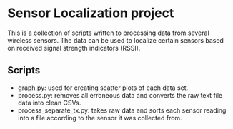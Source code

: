 # Sensor Localization project
This is a collection of scripts written to processing data from several wireless sensors. The data can be used to localize certain sensors based on received signal strength indicators (RSSI).

## Scripts
* graph.py: used for creating scatter plots of each data set.
* process.py: removes all erroneous data and converts the raw text file data into clean CSVs.
* process_separate_tx.py: takes raw data and sorts each sensor reading into a file according to the sensor it was collected from.
